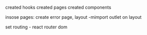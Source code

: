 created hooks
created pages
created components

insose pages: create error page, layout -mimport outlet on layout

set routing - react router dom
